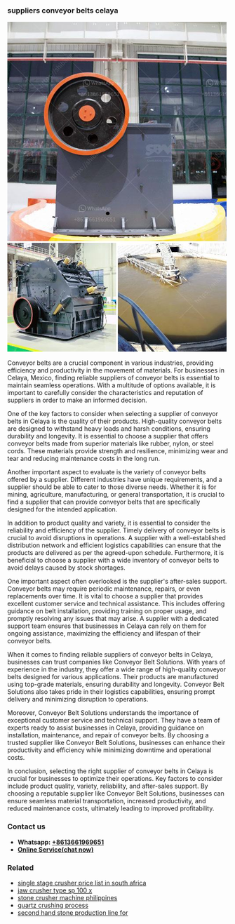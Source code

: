 <h3>suppliers conveyor belts celaya</h3><img src='1706754297.jpg' alt=''><p>Conveyor belts are a crucial component in various industries, providing efficiency and productivity in the movement of materials. For businesses in Celaya, Mexico, finding reliable suppliers of conveyor belts is essential to maintain seamless operations. With a multitude of options available, it is important to carefully consider the characteristics and reputation of suppliers in order to make an informed decision.</p><p>One of the key factors to consider when selecting a supplier of conveyor belts in Celaya is the quality of their products. High-quality conveyor belts are designed to withstand heavy loads and harsh conditions, ensuring durability and longevity. It is essential to choose a supplier that offers conveyor belts made from superior materials like rubber, nylon, or steel cords. These materials provide strength and resilience, minimizing wear and tear and reducing maintenance costs in the long run.</p><p>Another important aspect to evaluate is the variety of conveyor belts offered by a supplier. Different industries have unique requirements, and a supplier should be able to cater to those diverse needs. Whether it is for mining, agriculture, manufacturing, or general transportation, it is crucial to find a supplier that can provide conveyor belts that are specifically designed for the intended application.</p><p>In addition to product quality and variety, it is essential to consider the reliability and efficiency of the supplier. Timely delivery of conveyor belts is crucial to avoid disruptions in operations. A supplier with a well-established distribution network and efficient logistics capabilities can ensure that the products are delivered as per the agreed-upon schedule. Furthermore, it is beneficial to choose a supplier with a wide inventory of conveyor belts to avoid delays caused by stock shortages.</p><p>One important aspect often overlooked is the supplier's after-sales support. Conveyor belts may require periodic maintenance, repairs, or even replacements over time. It is vital to choose a supplier that provides excellent customer service and technical assistance. This includes offering guidance on belt installation, providing training on proper usage, and promptly resolving any issues that may arise. A supplier with a dedicated support team ensures that businesses in Celaya can rely on them for ongoing assistance, maximizing the efficiency and lifespan of their conveyor belts.</p><p>When it comes to finding reliable suppliers of conveyor belts in Celaya, businesses can trust companies like Conveyor Belt Solutions. With years of experience in the industry, they offer a wide range of high-quality conveyor belts designed for various applications. Their products are manufactured using top-grade materials, ensuring durability and longevity. Conveyor Belt Solutions also takes pride in their logistics capabilities, ensuring prompt delivery and minimizing disruption to operations.</p><p>Moreover, Conveyor Belt Solutions understands the importance of exceptional customer service and technical support. They have a team of experts ready to assist businesses in Celaya, providing guidance on installation, maintenance, and repair of conveyor belts. By choosing a trusted supplier like Conveyor Belt Solutions, businesses can enhance their productivity and efficiency while minimizing downtime and operational costs.</p><p>In conclusion, selecting the right supplier of conveyor belts in Celaya is crucial for businesses to optimize their operations. Key factors to consider include product quality, variety, reliability, and after-sales support. By choosing a reputable supplier like Conveyor Belt Solutions, businesses can ensure seamless material transportation, increased productivity, and reduced maintenance costs, ultimately leading to improved profitability.</p><h3>Contact us</h3><ul><li><strong>Whatsapp:&nbsp;<a href="https://wa.me/8613661969651">+8613661969651</a></strong></li><li><a href="https://swt.shibang-china.com/?git&amp;zhl&amp;suppliers conveyor belts celaya"><strong>Online Service(chat now)</strong></a></li></ul><h3>Related</h3><ul><li><a href='single stage crusher price list in south africa.md'>single stage crusher price list in south africa</a></li><li><a href='jaw crusher type sp 100 x.md'>jaw crusher type sp 100 x</a></li><li><a href='stone crusher machine philippines.md'>stone crusher machine philippines</a></li><li><a href='quartz crushing process.md'>quartz crushing process</a></li><li><a href='second hand stone production line for.md'>second hand stone production line for</a></li></ul>
